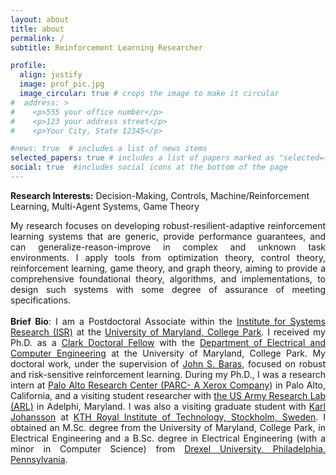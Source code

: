 ```yaml
---
layout: about
title: about
permalink: /
subtitle: Reinforcement Learning Researcher

profile:
  align: justify
  image: prof_pic.jpg
  image_circular: true # crops the image to make it circular
#  address: >
#    <p>555 your office number</p>
#    <p>123 your address street</p>
#    <p>Your City, State 12345</p>

#news: true  # includes a list of news items
selected_papers: true # includes a list of papers marked as "selected={true}"
social: true  #includes social icons at the bottom of the page
---
```

<strong>Research Interests:</strong> Decision-Making, Controls, Machine/Reinforcement Learning, Multi-Agent Systems, Game Theory<br />
<div style="text-align: justify">My research focuses on developing robust-resilient-adaptive reinforcement learning systems that are generic, provide performance guarantees, and can generalize-reason-improve in complex and unknown task environments. I apply tools from optimization theory, control theory, reinforcement learning, game theory, and graph theory, aiming to provide a comprehensive foundational theory, algorithms, and implementations, to design such systems with some degree of assurance of meeting specifications.</div>
<br />
<div style="text-align: justify"><strong>Brief Bio</strong>: I am a Postdoctoral Associate within the <a href='https://isr.umd.edu'>Institute for Systems Research (ISR)</a> at the <a href='https://www.umd.edu'> University of Maryland, College Park</a>. I received my Ph.D. as a <a href='https://eng.umd.edu/clark-doctoral-fellows'>Clark Doctoral Fellow</a> with the <a href='https://eng.umd.edu/clark-doctoral-fellows'>Department of Electrical and Computer Engineering</a> at the University of Maryland, College Park. My doctoral work, under the supervision of <a href='https://www.johnbaras.com'>John S. Baras</a>, focused on robust and risk-sensitive reinforcement learning. During my Ph.D., I was a research intern at <a href='https://www.parc.com'>Palo Alto Research Center (PARC- A Xerox Company</a>) in Palo Alto, California, and a visiting student researcher with <a href='https://www.arl.army.mil'>the US Army Research Lab (ARL)</a> in Adelphi, Maryland. I was also a visiting graduate student with <a href='https://people.kth.se/~kallej/'>Karl Johansson</a> at <a href='https://www.kth.se'>KTH Royal Institute of Technology, Stockholm, Sweden</a>. I obtained an M.Sc. degree from the University of Maryland, College Park, in Electrical Engineering and a B.Sc. degree in Electrical Engineering (with a minor in Computer Science) from <a href='https://drexel.edu'>Drexel University, Philadelphia, Pennsylvania</a>.</div>
